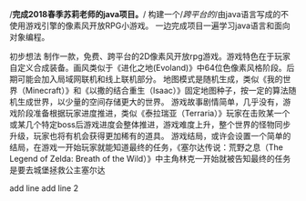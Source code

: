 /**完成2018春季苏莉老师的java项目。**/
构建一个/*跨平台的*/由java语言写成的不使用游戏引擎的像素风开放RPG小游戏。
一边完成项目一遍学习java语言和面向对象编程。



初步想法
	制作一款，免费、跨平台的2D像素风开放rpg游戏。游戏特色在于玩家自定义合成装备。画风类似于《进化之地(Evoland)》中64位色像素风格阶段。后期可能会加入局域网联机和线上联机部分。
  地图模式是随机生成，类似《我的世界（Minecraft）》和《以撒的结合重生（Isaac）》固定地图种子，按一定的算法随机生成世界，以少量的空间存储更大的世界。
  游戏故事剧情简单，几乎没有，游戏阶段准备根据玩家进度推进，类似《泰拉瑞亚（Terraria）》玩家在击败某一个或某几个特定boss后游戏进度会整体推进，游戏难度上升，整个世界的怪物同步升级，玩家也将有机会获得更加稀有的道具。
  游戏结局，或许会设置一个简单的结局，在游戏一开始玩家就能知道最终的任务，《塞尔达传说：荒野之息（The Legend of Zelda: Breath of the Wild）》中主角林克一开始就被告知最终的任务是要去城堡拯救公主塞尔达

add line
add line 2

